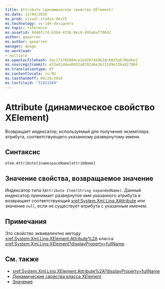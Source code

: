 ```yaml
---
title: Attribute (динамическое свойство XElement)
ms.date: 11/04/2016
ms.prod: visual-studio-dev15
ms.technology: vs-ide-designers
ms.topic: reference
ms.assetid: 8440fc7d-b3b4-4726-8ec8-492e6af79642
author: gewarren
ms.author: gewarren
manager: douge
ms.workload:
- multiple
ms.openlocfilehash: 9ac173785804ce2ed2874b9628c68d3ab78be6e1
ms.sourcegitcommit: e13e61ddea6032a8282abe16131d9e136a927984
ms.translationtype: HT
ms.contentlocale: ru-RU
ms.lasthandoff: 04/26/2018
ms.locfileid: "31923269"
---
```

# <a name="attribute-xelement-dynamic-property"></a>Attribute (динамическое свойство XElement)

Возвращает индексатор, используемый для получения экземпляра атрибута, соответствующего указанному развернутому имени.

## <a name="syntax"></a>Синтаксис

```
elem.Attribute[{namespaceName}attribName]
```

## <a name="property-valuereturn-value"></a>Значение свойства, возвращаемое значение

Индексатор типа `XAttribute Item(String expandedName)`. Данный индексатор принимает развернутое имя указанного атрибута и возвращает соответствующий <xref:System.Xml.Linq.XAttribute> или значение `null`, если не существует атрибута с указанным именем.

## <a name="remarks"></a>Примечания

Это свойство эквивалентно методу <xref:System.Xml.Linq.XElement.Attribute%2A> класса <xref:System.Xml.Linq.XElement?displayProperty=fullName>.

## <a name="see-also"></a>См. также

- <xref:System.Xml.Linq.XElement.Attribute%2A?displayProperty=fullName>
- [Динамические свойства класса XElement](../designers/xelement-class-dynamic-properties.md)
- [Значение](../designers/value-xattribute-dynamic-property.md)